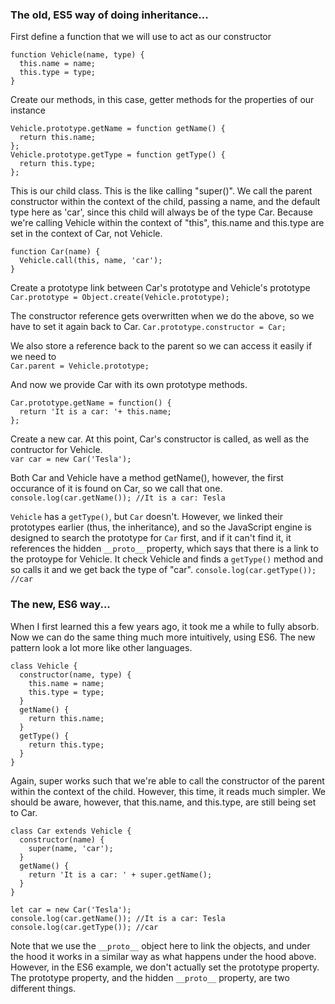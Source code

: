 ### The old, ES5 way of doing inheritance...

First define a function that we will use to act as our constructor
```
function Vehicle(name, type) {
  this.name = name;
  this.type = type;
}
```

Create our methods, in this case, getter methods for the properties of our instance
```
Vehicle.prototype.getName = function getName() {
  return this.name;
};
Vehicle.prototype.getType = function getType() {
  return this.type;
};
```

This is our child class. This is the like calling "super()". We call the parent constructor within the context of the child, passing a name, and the default type here as 'car', since this child will always be of the type Car. Because we're calling Vehicle within the context of "this", this.name and this.type are set in the context of Car, not Vehicle.
```
function Car(name) {
  Vehicle.call(this, name, 'car');
}
```

Create a prototype link between Car's prototype and Vehicle's prototype
`Car.prototype = Object.create(Vehicle.prototype);`

The constructor reference gets overwritten when we do the above, so we have to set it again back to Car.
`Car.prototype.constructor = Car;`

We also store a reference back to the parent so we can access it easily if we need to  
`Car.parent = Vehicle.prototype;`

And now we provide Car with its own prototype methods.  
```
Car.prototype.getName = function() {
  return 'It is a car: '+ this.name;
};
```

Create a new car. At this point, Car's constructor is called, as well as the contructor for Vehicle.  
`var car = new Car('Tesla');`

Both Car and Vehicle have a method getName(), however, the first occurance of it is found on Car, so we call that one.  
`console.log(car.getName()); //It is a car: Tesla`

`Vehicle` has a `getType()`, but `Car` doesn't. However, we linked their prototypes earlier (thus, the inheritance), and so the JavaScript engine is designed to search the prototype for `Car` first, and if it can't find it, it references the hidden `__proto__` property, which says that there is a link to the protoype for Vehicle. It check Vehicle and finds a `getType()` method and so calls it and we get back the type of "car".
`console.log(car.getType()); //car`

### The new, ES6 way...

When I first learned this a few years ago, it took me a while to fully absorb. Now we can do the same thing much more intuitively, using ES6. The new pattern look a lot more like other languages.
```
class Vehicle {
  constructor(name, type) {
    this.name = name;
    this.type = type;
  }
  getName() {
    return this.name;
  }
  getType() {
    return this.type;
  }
}
```
Again, super works such that we're able to call the constructor of the parent within the context of the child. However, this time, it reads much simpler. We should be aware, however, that this.name, and this.type, are still being set to Car.
```
class Car extends Vehicle {
  constructor(name) {
    super(name, 'car');
  }
  getName() {
    return 'It is a car: ' + super.getName();
  }
}

let car = new Car('Tesla');
console.log(car.getName()); //It is a car: Tesla
console.log(car.getType()); //car
```  
Note that we use the `__proto__` object here to link the objects, and under the hood it works in a similar way as what happens under the hood above. However, in the ES6 example, we don't actually set the prototype property. The prototype property, and the hidden `__proto__` property, are two different things.
